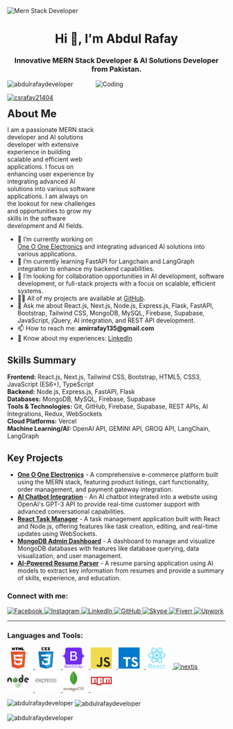 ![Mern Stack Developer](https://github.com/user-attachments/assets/9e028a36-989c-47bf-8cb2-ffa32ab46ca7)

<h1 align="center">Hi 👋, I'm Abdul Rafay</h1>
<h3 align="center">Innovative MERN Stack Developer & AI Solutions Developer from Pakistan.</h3>
<img align="right" alt="Coding" width="300" height="370" src="https://github.com/user-attachments/assets/02875dbf-0bd4-4b6a-b9a6-c15020aa6b98">

<p align="left"> <img src="https://komarev.com/ghpvc/?username=abdulrafaydeveloper&label=Profile%20views&color=0e75b6&style=flat" alt="abdulrafaydeveloper" /> </p>

<p align="left"> <a href="https://twitter.com/csrafay21404" target="blank"><img src="https://img.shields.io/twitter/follow/csrafay21404?logo=twitter&style=for-the-badge" alt="csrafay21404" /></a> </p>

<strong style="font-size: 24px;">About Me</strong>
<p>
    I am a passionate MERN stack developer and AI solutions developer with extensive experience in building scalable and efficient web applications. I focus on enhancing user experience by integrating advanced AI solutions into various software applications. I am always on the lookout for new challenges and opportunities to grow my skills in the software development and AI fields.
</p>
  <ul>
    <li>🔭 I’m currently working on <a href="https://101electronics.pk/">One O One Electronics</a> and integrating advanced AI solutions into various applications.</li>
    <li>🌱 I’m currently learning FastAPI for Langchain and LangGraph integration to enhance my backend capabilities.</li>
    <li>🤝 I’m looking for collaboration opportunities in AI development, software development, or full-stack projects with a focus on scalable, efficient systems.</li>
    <li>👨‍💻 All of my projects are available at <a href="https://github.com/AbdulRafayDeveloper">GitHub</a>.</li>
    <li>💬 Ask me about React.js, Next.js, Node.js, Express.js, Flask, FastAPI, Bootstrap, Tailwind CSS, MongoDB, MySQL, Firebase, Supabase, JavaScript, jQuery, AI integration, and REST API development.</li>
    <li>📫 How to reach me: <strong>amirrafay135@gmail.com</strong></li>
    <li>📄 Know about my experiences: <a href="https://www.linkedin.com/in/abdulrafay-ar/">LinkedIn</a></li>
  </ul>

<h2 align="left">Skills Summary</h2>
<p align="left">
  <strong>Frontend:</strong> React.js, Next.js, Tailwind CSS, Bootstrap, HTML5, CSS3, JavaScript (ES6+), TypeScript<br>
  <strong>Backend:</strong> Node.js, Express.js, FastAPI, Flask<br>
  <strong>Databases:</strong> MongoDB, MySQL, Firebase, Supabase<br>
  <strong>Tools & Technologies:</strong> Git, GitHub, Firebase, Supabase, REST APIs, AI Integrations, Redux, WebSockets<br>
  <strong>Cloud Platforms:</strong> Vercel<br>
  <strong>Machine Learning/AI:</strong> OpenAI API, GEMINI API, GROQ API, LangChain, LangGraph<br>
</p>

<h2 align="left">Key Projects</h2>
<ul>
  <li>
    <strong><a href="https://github.com/AbdulRafayDeveloper/101electronics">One O One Electronics</a></strong> - A comprehensive e-commerce platform built using the MERN stack, featuring product listings, cart functionality, order management, and payment gateway integration.
  </li>
  <li>
    <strong><a href="https://github.com/AbdulRafayDeveloper/AI-Chatbot">AI Chatbot Integration</a></strong> - An AI chatbot integrated into a website using OpenAI's GPT-3 API to provide real-time customer support with advanced conversational capabilities.
  </li>
  <li>
    <strong><a href="https://github.com/AbdulRafayDeveloper/React-Task-Manager">React Task Manager</a></strong> - A task management application built with React and Node.js, offering features like task creation, editing, and real-time updates using WebSockets.
  </li>
  <li>
    <strong><a href="https://github.com/AbdulRafayDeveloper/MongoDB-Admin-Dashboard">MongoDB Admin Dashboard</a></strong> - A dashboard to manage and visualize MongoDB databases with features like database querying, data visualization, and user management.
  </li>
  <li>
    <strong><a href="https://github.com/AbdulRafayDeveloper/AI-Powered-Resume-Parser">AI-Powered Resume Parser</a></strong> - A resume parsing application using AI models to extract key information from resumes and provide a summary of skills, experience, and education.
  </li>
</ul>

<h3 align="left">Connect with me:</h3>
<p align="left">
  <a href="https://www.facebook.com/profile.php?id=100011401648802" target="blank">
    <img src="https://img.shields.io/badge/Facebook-3b5998?style=for-the-badge&logo=facebook" alt="Facebook" height="30" width="100" />
  </a>
  <a href="https://www.instagram.com/abdul_rafay_aj/" target="blank">
    <img src="https://img.shields.io/badge/Instagram-E4405F?style=for-the-badge&logo=instagram" alt="Instagram" height="30" width="100" />
  </a>
  <a href="https://www.linkedin.com/in/abdulrafay-ar/" target="blank">
    <img src="https://img.shields.io/badge/LinkedIn-0077b5?style=for-the-badge&logo=linkedin" alt="LinkedIn" height="30" width="100" />
  </a>
  <a href="https://github.com/AbdulRafayDeveloper" target="blank">
    <img src="https://img.shields.io/badge/GitHub-333333?style=for-the-badge&logo=github" alt="GitHub" height="30" width="100" />
  </a>
  <a href="skype:live:.cid.1234567890abcdef?chat" target="blank">
    <img src="https://img.shields.io/badge/Skype-00aff0?style=for-the-badge&logo=skype" alt="Skype" height="30" width="100" />
  </a>
  <a href="https://www.fiverr.com/abdulrafay1197?up_rollout=true" target="blank">
    <img src="https://img.shields.io/badge/Fiverr-0084ff?style=for-the-badge&logo=fiverr" alt="Fiverr" height="30" width="100" />
  </a>
  <a href="https://www.upwork.com/freelancers/~01e4165f29ff9822be" target="blank">
    <img src="https://img.shields.io/badge/Upwork-6fbc2e?style=for-the-badge&logo=upwork" alt="Upwork" height="30" width="100" />
  </a>
</p>

---

<h3 align="left">Languages and Tools:</h3>
<p align="left">
  <a href="https://www.w3.org/html/" target="_blank" rel="noreferrer">
    <img src="https://raw.githubusercontent.com/devicons/devicon/master/icons/html5/html5-original-wordmark.svg" alt="html5" width="50" height="50" style="margin-right: 10px;"/>
  </a>
  <a href="https://www.w3schools.com/css/" target="_blank" rel="noreferrer">
    <img src="https://raw.githubusercontent.com/devicons/devicon/master/icons/css3/css3-original-wordmark.svg" alt="css3" width="50" height="50" style="margin-right: 10px;"/>
  </a>
  <a href="https://getbootstrap.com" target="_blank" rel="noreferrer">
    <img src="https://raw.githubusercontent.com/devicons/devicon/master/icons/bootstrap/bootstrap-plain-wordmark.svg" alt="bootstrap" width="50" height="50" style="margin-right: 10px;"/>
  </a>
  <a href="https://developer.mozilla.org/en-US/docs/Web/JavaScript" target="_blank" rel="noreferrer">
    <img src="https://raw.githubusercontent.com/devicons/devicon/master/icons/javascript/javascript-original.svg" alt="javascript" width="50" height="50" style="margin-right: 10px;"/>
  </a>
  <a href="https://www.typescriptlang.org/" target="_blank" rel="noreferrer">
    <img src="https://raw.githubusercontent.com/devicons/devicon/master/icons/typescript/typescript-original.svg" alt="typescript" width="50" height="50" style="margin-right: 10px;"/>
  </a>
  <a href="https://reactjs.org/" target="_blank" rel="noreferrer">
    <img src="https://raw.githubusercontent.com/devicons/devicon/master/icons/react/react-original-wordmark.svg" alt="react" width="50" height="50" style="margin-right: 10px;"/>
  </a>
  <a href="https://nextjs.org/" target="_blank" rel="noreferrer">
    <img src="https://cdn.worldvectorlogo.com/logos/nextjs-2.svg" alt="nextjs" width="50" height="50" style="margin-right: 10px;"/>
  </a>
  <a href="https://nodejs.org" target="_blank" rel="noreferrer">
    <img src="https://raw.githubusercontent.com/devicons/devicon/master/icons/nodejs/nodejs-original-wordmark.svg" alt="nodejs" width="50" height="50" style="margin-right: 10px;"/>
  </a>
  <a href="https://expressjs.com/" target="_blank" rel="noreferrer">
    <img src="https://raw.githubusercontent.com/devicons/devicon/master/icons/express/express-original-wordmark.svg" alt="express" width="50" height="50" style="margin-right: 10px;"/>
  </a>
  <a href="https://www.mongodb.com/" target="_blank" rel="noreferrer">
    <img src="https://raw.githubusercontent.com/devicons/devicon/master/icons/mongodb/mongodb-original-wordmark.svg" alt="mongodb" width="50" height="50" style="margin-right: 10px;"/>
  </a>
  <a href="https://www.npmjs.com/" target="_blank" rel="noreferrer">
    <img src="https://raw.githubusercontent.com/devicons/devicon/master/icons/npm/npm-original-wordmark.svg" alt="npm" width="50" height="50" style="margin-right: 10px;"/>
  </a>
</p>

<p><img align="left" src="https://github-readme-stats.vercel.app/api/top-langs?username=abdulrafaydeveloper&show_icons=true&locale=en&layout=compact" alt="abdulrafaydeveloper" /></p>

<p>&nbsp;<img align="center" src="https://github-readme-stats.vercel.app/api?username=abdulrafaydeveloper&show_icons=true&locale=en" alt="abdulrafaydeveloper" /></p>

<p><img align="center" src="https://github-readme-streak-stats.herokuapp.com/?user=abdulrafaydeveloper&" alt="abdulrafaydeveloper" /></p>

